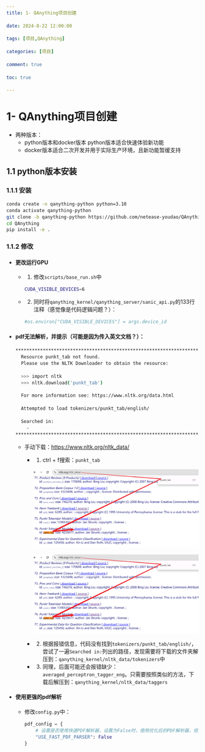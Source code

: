 ```yaml
---
title: 1- QAnything项目创建

date: 2024-8-22 12:00:00

tags: [项目,QAnything]

categories: [项目]

comment: true

toc: true

---
```


#
<!--more-->

# 1- QAnything项目创建

- 两种版本：
  -  python版本和docker版本 python版本适合快速体验新功能
  - docker版本适合二次开发并用于实际生产环境，且新功能暂缓支持 



## 1.1 python版本安装

### 1.1.1 安装

```bash
conda create -n qanything-python python=3.10
conda activate qanything-python
git clone -b qanything-python https://github.com/netease-youdao/QAnything.git
cd QAnything
pip install -e .
```



### 1.1.2 修改

- #### 更改运行GPU

  - 1. 修改`scripts/base_run.sh`中

    ```bash
    CUDA_VISIBLE_DEVICES=6 
    ```

  - 2. 同时将`qanything_kernel/qanything_server/sanic_api.py`的133行注释（感觉像是代码逻辑问题？）：

    ```python
    #os.environ["CUDA_VISIBLE_DEVICES"] = args.device_id
    ```

- #### pdf无法解析，并提示（可能是因为传入英文文档？）：

  ```bash
  **********************************************************************
    Resource punkt_tab not found.
    Please use the NLTK Downloader to obtain the resource:
  
    >>> import nltk
    >>> nltk.download('punkt_tab')
  
    For more information see: https://www.nltk.org/data.html
  
    Attempted to load tokenizers/punkt_tab/english/
  
    Searched in:
      - 
  **********************************************************************
  ```

  - 手动下载：https://www.nltk.org/nltk_data/

    - 1. ctrl + f搜索：`punkt_tab`

      ![](../../../../themes/yilia/source/img/project/QAnything/1.png)

      ![](img/project/QAnything/1.png)

    - 2. 根据报错信息，代码没有找到`tokenizers/punkt_tab/english/`，尝试了一遍`Searched in:`列出的路径，发现需要将下载的文件夹解压到：`qanything_kernel/nltk_data/tokenizers`中

    - 3. 同理，后面可能还会报错缺少：`averaged_perceptron_tagger_eng`。只需要按照类似的方法，下载后解压到：`qanything_kernel/nltk_data/taggers`

- #### 使用更强的pdf解析

  - 修改`config.py`中：

    ```python
    pdf_config = {
        # 设置是否使用快速PDF解析器，设置为False时，使用优化后的PDF解析器，但速度下降
        "USE_FAST_PDF_PARSER": False
    }
    ```

    
